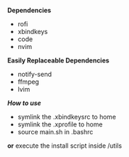 **Dependencies**    
- rofi    
- xbindkeys    
- code    
- nvim    

**Easily Replaceable Dependencies**
- notify-send    
- ffmpeg    
- lvim    


_**How to use**_ 
- symlink the .xbindkeysrc to home    
- symlink the .xprofile to home    
- source main.sh in .bashrc

**or** execute the install script inside /utils

